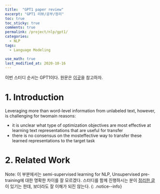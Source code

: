 ```yaml
---
title:  "GPT1 paper review"
excerpt: "GPT1 리뷰/공부/정리"
toc: true
toc_sticky: true
comments: true
permalink: /project/nlp/gpt1/
categories:
  - NLP
tags:
  - Language Modeling

use_math: true
last_modified_at: 2020-10-16
---
```


이번 스터디 순서는 GPT1이다. 원문은 [이곳](https://s3-us-west-2.amazonaws.com/openai-assets/research-covers/language-unsupervised/language_understanding_paper.pdf)을 참고하자.

# 1. Introduction

Leveraging more than word-level information from unlabeled text, however, is challenging for twomain reasons:
- it is unclear what type of optimization objectives are most effective at learning text representations that are useful for transfer
- there is no consensus on the mosteffective way to transfer these learned representations to the target task

# 2. Related Work

Note: 이 부분에서는 semi-supervised learning for NLP, Unsupervised pre-training에 대한 명확한 차이를 잘 모르겠다. 스터디를 함께 진행하시는 분이 [정리한 글](https://github.com/abooundev/nlp_paper/issues/1)이 있기는 한데, 보더라도 잘 이해가 되진 않는다. {: .notice--info}

